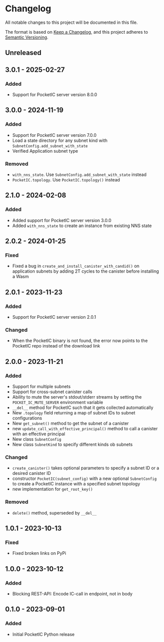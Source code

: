 # Changelog

All notable changes to this project will be documented in this file.

The format is based on [Keep a Changelog](https://keepachangelog.com/en/1.1.0/),
and this project adheres to [Semantic Versioning](https://semver.org/spec/v2.0.0.html).


## Unreleased

## 3.0.1 - 2025-02-27

### Added
- Support for PocketIC server version 8.0.0



## 3.0.0 - 2024-11-19

### Added 
- Support for PocketIC server version 7.0.0
- Load a state directory for any subnet kind with `SubnetConfig.add_subnet_with_state`
- Verified Application subnet type

### Removed
- `with_nns_state`. Use `SubnetConfig.add_subnet_with_state` instead
- `PocketIC.topology`. Use `PocketIC.topology()` instead



## 2.1.0 - 2024-02-08

### Added
- Added support for PocketIC server version 3.0.0
- Added `with_nns_state` to create an instance from existing NNS state



## 2.0.2 - 2024-01-25

### Fixed
- Fixed a bug in `create_and_install_canister_with_candid()` on application subnets by adding 2T cycles to the 
canister before installing a Wasm



## 2.0.1 - 2023-11-23

### Added
- Support for PocketIC server version 2.0.1

### Changed
- When the PocketIC binary is not found, the error now points to the PocketIC repo instead of the download link



## 2.0.0 - 2023-11-21

### Added
- Support for multiple subnets
- Support for cross-subnet canister calls
- Ability to mute the server's stdout/stderr streams by setting the `POCKET_IC_MUTE_SERVER` environment variable
- `__del__` method for PocketIC such that it gets collected automatically
- New `.topology` field returning a map of subnet IDs to subnet configurations
- New `get_subnet()` method to get the subnet of a canister
- new `update_call_with_effective_principal()` method to call a canister with an effective principal
- New class `SubnetConfig`
- New class `SubnetKind` to specify different kinds ob subnets

### Changed
- `create_canister()` takes optional parameters to specify a subnet ID or a desired canister ID
- constructor `PocketIC(subnet_config)` with a new optional `SubnetConfig` to create a PocketIC instance with a specified subnet topology
- new implementation for `get_root_key()`

### Removed
- `delete()` method, superseded by `__del__`



## 1.0.1 - 2023-10-13

### Fixed
- Fixed broken links on PyPi



## 1.0.0 - 2023-10-12

### Added
- Blocking REST-API: Encode IC-call in endpoint, not in body



## 0.1.0 - 2023-09-01

### Added
- Initial PocketIC Python release
